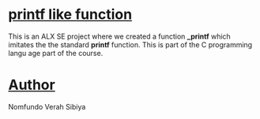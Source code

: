 # [printf like function](https://github.com/nvsibiya/printf)

This is an ALX SE project where we created a function **_printf** which imitates the the standard **printf** function. This is part of the C programming langu
age part of the course.

# [Author](https://github.com/nvsibiya)

Nomfundo Verah Sibiya

